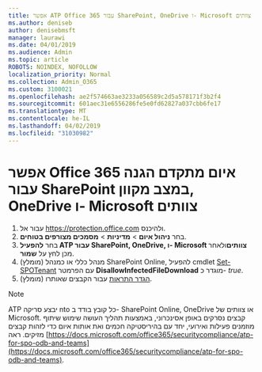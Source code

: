 ```yaml
---
title: אפשר ATP Office 365 עבור SharePoint, OneDrive ו- Microsoft צוותים
ms.author: deniseb
author: denisebmsft
manager: laurawi
ms.date: 04/01/2019
ms.audience: Admin
ms.topic: article
ROBOTS: NOINDEX, NOFOLLOW
localization_priority: Normal
ms.collection: Admin_O365
ms.custom: 3100021
ms.openlocfilehash: ae2f574663ae3233a056589c2d5a578171f3b2f4
ms.sourcegitcommit: 601aec31e6556286fe5e0fd62827a037cbb6fe17
ms.translationtype: MT
ms.contentlocale: he-IL
ms.lasthandoff: 04/02/2019
ms.locfileid: "31030982"
---
```

# <a name="enable-office-365-advanced-threat-protection-for-sharepoint-online-onedrive-and-microsoft-teams"></a>אפשר Office 365 איום מתקדם הגנה עבור SharePoint במצב מקוון, OneDrive ו- Microsoft צוותים

1. עבור אל https://protection.office.com ולהיכנס.
2. בחר **ניהול איום** > **מדיניות** > **מסמכים מצורפים בטוחים**.
3. בחר **להפעיל ATP עבור SharePoint, OneDrive, ו- Microsoft צוותים**ולאחר מכן לחץ על **שמור**.
4. (מומלץ) מנהל כללי או כמנהל SharePoint Online, להפעיל cmdlet [Set-SPOTenant](https://docs.microsoft.com/powershell/module/sharepoint-online/Set-SPOTenant?view=sharepoint-ps) עם הפרמטר **DisallowInfectedFileDownload** מוגדר כ- *true*.
5. (מומלץ) [הגדר התראות](https://docs.microsoft.com/office365/securitycompliance/turn-on-atp-for-spo-odb-and-teams#set-up-alerts-for-detected-files) עבור הקבצים שאותרו.

> [!NOTE]
> ATP יבצע סריקה nto כל קובץ בודד ב- SharePoint Online, OneDrive או צוותים של Microsoft. קבצים נסרקים באופן אסינכרוני, באמצעות תהליך העושה שימוש שיתוף מוזמנים פעילות ואירועי, יחד עם בהיריסטיקה חכמים ואת אותות איום כדי לזהות קבצים מזיקים. ראה [https://docs.microsoft.com/office365/securitycompliance/atp-for-spo-odb-and-teams](https://docs.microsoft.com/office365/securitycompliance/atp-for-spo-odb-and-teams).